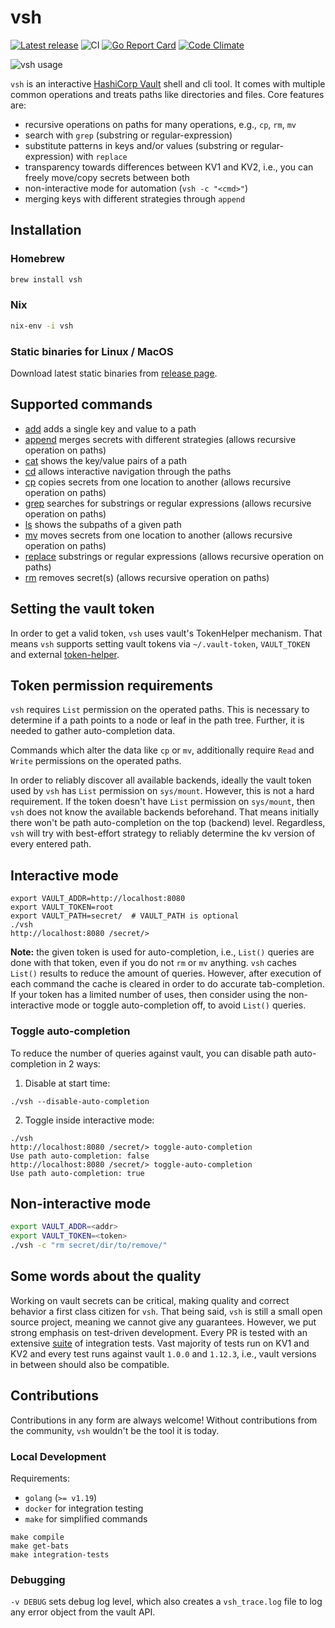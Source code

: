 # vsh

[![Latest release](https://img.shields.io/github/release/fishi0x01/vsh.svg)](https://github.com/fishi0x01/vsh/releases/latest)
![CI](https://github.com/fishi0x01/vsh/workflows/CI/badge.svg)
[![Go Report Card](https://goreportcard.com/badge/github.com/fishi0x01/vsh)](https://goreportcard.com/report/github.com/fishi0x01/vsh)
[![Code Climate](https://codeclimate.com/github/fishi0x01/vsh/badges/gpa.svg)](https://codeclimate.com/github/fishi0x01/vsh)

![vsh usage](https://user-images.githubusercontent.com/10799507/66355982-9872a980-e969-11e9-8ca4-6a2ff215f835.gif)

`vsh` is an interactive [HashiCorp Vault](https://www.vaultproject.io/) shell and cli tool. It comes with multiple common operations and treats paths like directories and files.
Core features are:

- recursive operations on paths for many operations, e.g., `cp`, `rm`, `mv`
- search with `grep` (substring or regular-expression)
- substitute patterns in keys and/or values (substring or regular-expression) with `replace`
- transparency towards differences between KV1 and KV2, i.e., you can freely move/copy secrets between both
- non-interactive mode for automation (`vsh -c "<cmd>"`)
- merging keys with different strategies through `append`

## Installation

### Homebrew

```sh
brew install vsh
```

### Nix

```sh
nix-env -i vsh
```

### Static binaries for Linux / MacOS

Download latest static binaries from [release page](https://github.com/fishi0x01/vsh/releases).

## Supported commands

- [add](doc/commands/add.md) adds a single key and value to a path
- [append](doc/commands/append.md) merges secrets with different strategies (allows recursive operation on paths)
- [cat](doc/commands/cat.md) shows the key/value pairs of a path
- [cd](doc/commands/cd.md) allows interactive navigation through the paths
- [cp](doc/commands/cp.md) copies secrets from one location to another (allows recursive operation on paths)
- [grep](doc/commands/grep.md) searches for substrings or regular expressions (allows recursive operation on paths)
- [ls](doc/commands/ls.md) shows the subpaths of a given path
- [mv](doc/commands/mv.md) moves secrets from one location to another (allows recursive operation on paths)
- [replace](doc/commands/replace.md) substrings or regular expressions (allows recursive operation on paths)
- [rm](doc/commands/rm.md) removes secret(s) (allows recursive operation on paths)

## Setting the vault token

In order to get a valid token, `vsh` uses vault's TokenHelper mechanism.
That means `vsh` supports setting vault tokens via `~/.vault-token`, `VAULT_TOKEN` and external [token-helper](https://www.vaultproject.io/docs/commands/token-helper).

## Token permission requirements

`vsh` requires `List` permission on the operated paths.
This is necessary to determine if a path points to a node or leaf in the path tree.
Further, it is needed to gather auto-completion data.

Commands which alter the data like `cp` or `mv`, additionally require `Read` and `Write` permissions on the operated paths.

In order to reliably discover all available backends, ideally the vault token used by `vsh` has `List` permission on `sys/mount`. However, this is not a hard requirement.
If the token doesn't have `List` permission on `sys/mount`, then `vsh` does not know the available backends beforehand.
That means initially there won't be path auto-completion on the top (backend) level.
Regardless, `vsh` will try with best-effort strategy to reliably determine the kv version of every entered path.

## Interactive mode

```
export VAULT_ADDR=http://localhost:8080
export VAULT_TOKEN=root
export VAULT_PATH=secret/  # VAULT_PATH is optional
./vsh
http://localhost:8080 /secret/>
```

**Note:** the given token is used for auto-completion, i.e., `List()` queries are done with that token, even if you do not `rm` or `mv` anything.
`vsh` caches `List()` results to reduce the amount of queries. However, after execution of each command the cache is cleared
in order to do accurate tab-completion.
If your token has a limited number of uses, then consider using the non-interactive mode or toggle auto-completion off, to avoid `List()` queries.

### Toggle auto-completion

To reduce the number of queries against vault, you can disable path auto-completion in 2 ways:

1. Disable at start time:

```
./vsh --disable-auto-completion
```

2. Toggle inside interactive mode:

```
./vsh
http://localhost:8080 /secret/> toggle-auto-completion
Use path auto-completion: false
http://localhost:8080 /secret/> toggle-auto-completion
Use path auto-completion: true
```

## Non-interactive mode

```sh
export VAULT_ADDR=<addr>
export VAULT_TOKEN=<token>
./vsh -c "rm secret/dir/to/remove/"
```

## Some words about the quality

Working on vault secrets can be critical, making quality and correct behavior a first class citizen for `vsh`.
That being said, `vsh` is still a small open source project, meaning we cannot give any guarantees.
However, we put strong emphasis on test-driven development.
Every PR is tested with an extensive [suite](test/suites) of integration tests.
Vast majority of tests run on KV1 and KV2 and every test runs against vault `1.0.0` and `1.12.3`, i.e., vault versions in between should also be compatible.

## Contributions

Contributions in any form are always welcome! Without contributions from the community, `vsh` wouldn't be the tool it is today.

### Local Development

Requirements:

- `golang` (`>= v1.19`)
- `docker` for integration testing
- `make` for simplified commands

```
make compile
make get-bats
make integration-tests
```

### Debugging

`-v DEBUG` sets debug log level, which also creates a `vsh_trace.log` file to log any error object from the vault API.
